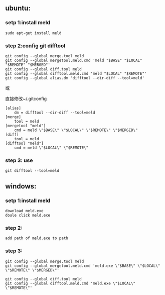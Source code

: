 ## ubuntu:

### setp 1:install meld

```shell
sudo apt-get install meld
```

### step 2:config git difftool

```shell
git config --global merge.tool meld
git config --global mergetool.meld.cmd 'meld "$BASE" "$LOCAL" "$REMOTE" "$MERGED"'
git config --global diff.tool meld
git config --global difftool.meld.cmd 'meld "$LOCAL" "$REMOTE"'
git config --global alias.dm 'difftool --dir-diff --tool=meld'
```

或

直接修改~/.gitconfig

```
[alias]
    dm = difftool --dir-diff --tool=meld
[merge]
	tool = meld
[mergetool "meld"]
	cmd = meld \"$BASE\" \"$LOCAL\" \"$REMOTE\" \"$MERGED\"
[diff]
	tool = meld
[difftool "meld"]
	cmd = meld \"$LOCAL\" \"$REMOTE\"
```

### step 3: use

```shell
git difftool --tool=meld
```

## windows:

### setp 1:install meld

```shell
download meld.exe
doule click meld.exe
```

### step 2:

```shell
add path of meld.exe to path
```

### step 3: 

	git config --global merge.tool meld
	git config --global mergetool.meld.cmd 'meld.exe \"$BASE\" \"$LOCAL\" \"$REMOTE\" \"$MERGED\"'
	
	git config --global diff.tool meld
	git config --global difftool.meld.cmd 'meld.exe \"$LOCAL\" \"$REMOTE\"'

